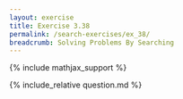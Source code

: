 ```yaml
---
layout: exercise
title: Exercise 3.38
permalink: /search-exercises/ex_38/
breadcrumb: Solving Problems By Searching
---
```


{% include mathjax_support %}

<div><i class="arrow-up loader" data-chapter="search-exercises" data-exercise="ex_38" data-rating="0"></i></div>
{% include_relative question.md %}
